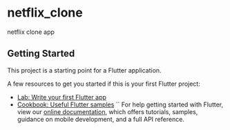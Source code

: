 # netflix_clone

netflix clone app

## Getting Started

This project is a starting point for a Flutter application.

A few resources to get you started if this is your first Flutter project:

- [Lab: Write your first Flutter app](https://flutter.dev/docs/get-started/codelab)
- [Cookbook: Useful Flutter samples](https://flutter.dev/docs/cookbook)
``
For help getting started with Flutter, view our
[online documentation](https://flutter.dev/docs), which offers tutorials,
samples, guidance on mobile development, and a full API reference.
